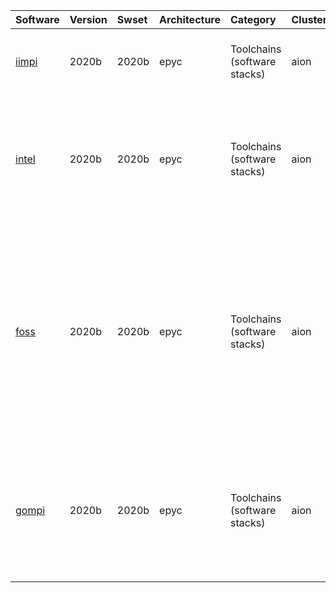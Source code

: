 | Software                                                                                                   | Version      | Swset        | Architecture   | Category                            | Clusters    | Description                                                                                                                                        |
|:-----------------------------------------------------------------------------------------------------------|:-------------|:-------------|:---------------|:------------------------------------|:------------|:---------------------------------------------------------------------------------------------------------------------------------------------------|
| <p><a href=https://software.intel.com/parallel-studio-xe>iimpi</a></p>                                     | <p>2020b</p> | <p>2020b</p> | <p>epyc</p>    | <p>Toolchains (software stacks)</p> | <p>aion</p> | Intel C/C++ and Fortran compilers, alongside Intel MPI.                                                                                            |
| <p><a href=https://easybuild.readthedocs.io/en/master/Common-toolchains.html#intel-toolchain>intel</a></p> | <p>2020b</p> | <p>2020b</p> | <p>epyc</p>    | <p>Toolchains (software stacks)</p> | <p>aion</p> | Compiler toolchain including Intel compilers, Intel MPI and Intel Math Kernel Library (MKL).                                                       |
| <p><a href=https://easybuild.readthedocs.io/en/master/Common-toolchains.html#foss-toolchain>foss</a></p>   | <p>2020b</p> | <p>2020b</p> | <p>epyc</p>    | <p>Toolchains (software stacks)</p> | <p>aion</p> | GNU Compiler Collection (GCC) based compiler toolchain, including OpenMPI for MPI support, OpenBLAS (BLAS and LAPACK support), FFTW and ScaLAPACK. |
| <p><a href=(none)>gompi</a></p>                                                                            | <p>2020b</p> | <p>2020b</p> | <p>epyc</p>    | <p>Toolchains (software stacks)</p> | <p>aion</p> | GNU Compiler Collection (GCC) based compiler toolchain, including OpenMPI for MPI support.                                                         |